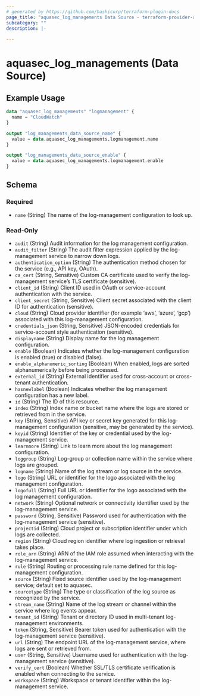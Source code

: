 ```yaml
---
# generated by https://github.com/hashicorp/terraform-plugin-docs
page_title: "aquasec_log_managements Data Source - terraform-provider-aquasec"
subcategory: ""
description: |-
  
---
```


# aquasec_log_managements (Data Source)



## Example Usage

```terraform
data "aquasec_log_managements" "logmanagement" {
  name = "CloudWatch"
}

output "log_managements_data_source_name" {
  value = data.aquasec_log_managements.logmanagement.name
}

output "log_managements_data_source_enable" {
  value = data.aquasec_log_managements.logmanagement.enable
}
```

<!-- schema generated by tfplugindocs -->
## Schema

### Required

- `name` (String) The name of the log-management configuration to look up.

### Read-Only

- `audit` (String) Audit information for the log management configuration.
- `audit_filter` (String) The audit filter expression applied by the log-management service to narrow down logs.
- `authentication_option` (String) The authentication method chosen for the service (e.g., API key, OAuth).
- `ca_cert` (String, Sensitive) Custom CA certificate used to verify the log-management service’s TLS certificate (sensitive).
- `client_id` (String) Client ID used in OAuth or service-account authentication with the service.
- `client_secret` (String, Sensitive) Client secret associated with the client ID for authentication (sensitive).
- `cloud` (String) Cloud provider identifier (for example ‘aws’, ‘azure’, ‘gcp’) associated with this log-management configuration.
- `credentials_json` (String, Sensitive) JSON-encoded credentials for service-account style authentication (sensitive).
- `displayname` (String) Display name for the log management configuration.
- `enable` (Boolean) Indicates whether the log-management configuration is enabled (true) or disabled (false).
- `enable_alphanumeric_sorting` (Boolean) When enabled, logs are sorted alphanumerically before being processed.
- `external_id` (String) External identifier used for cross-account or cross-tenant authentication.
- `hasnewlabel` (Boolean) Indicates whether the log management configuration has a new label.
- `id` (String) The ID of this resource.
- `index` (String) Index name or bucket name where the logs are stored or retrieved from in the service.
- `key` (String, Sensitive) API key or secret key generated for this log-management configuration (sensitive, may be generated by the service).
- `keyid` (String) Identifier of the key or credential used by the log-management service.
- `learnmore` (String) Link to learn more about the log management configuration.
- `loggroup` (String) Log-group or collection name within the service where logs are grouped.
- `logname` (String) Name of the log stream or log source in the service.
- `logo` (String) URL or identifier for the logo associated with the log management configuration.
- `logofull` (String) Full URL or identifier for the logo associated with the log management configuration.
- `network` (String) Optional network or connectivity identifier used by the log-management service.
- `password` (String, Sensitive) Password used for authentication with the log-management service (sensitive).
- `projectid` (String) Cloud project or subscription identifier under which logs are collected.
- `region` (String) Cloud region identifier where log ingestion or retrieval takes place.
- `role_arn` (String) ARN of the IAM role assumed when interacting with the log-management service.
- `rule` (String) Routing or processing rule name defined for this log-management configuration.
- `source` (String) Fixed source identifier used by the log-management service; default set to aquasec.
- `sourcetype` (String) The type or classification of the log source as recognized by the service.
- `stream_name` (String) Name of the log stream or channel within the service where log events appear.
- `tenant_id` (String) Tenant or directory ID used in multi-tenant log-management environments.
- `token` (String, Sensitive) Bearer token used for authentication with the log-management service (sensitive).
- `url` (String) The endpoint URL of the log-management service, where logs are sent or retrieved from.
- `user` (String, Sensitive) Username used for authentication with the log-management service (sensitive).
- `verify_cert` (Boolean) Whether SSL/TLS certificate verification is enabled when connecting to the service.
- `workspace` (String) Workspace or tenant identifier within the log-management service.


